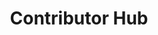 ---
layout: kbdocs
title:  "Contributor Hub"
category: "Contributor Hub"
catsub: "Index"
last_updated: 15 Mar 2020
redirect_from:
  - contributions
  - contributors
---
